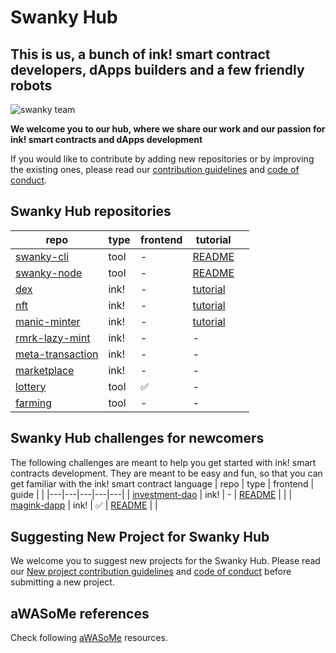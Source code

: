 # Swanky Hub <br/>

## This is us, a bunch of ink! smart contract developers, dApps builders and a few friendly robots

![swanky team](https://github.com/swanky-dapps/.github/blob/main/group_of_nerds_and_robots_swanky.png)

**We welcome you to our hub, where we share our work and our passion for ink! smart contracts and dApps development**

If you would like to contribute by adding new repositories or by improving the existing ones, please read our [contribution guidelines](../CONTRIBUTING.md) and [code of conduct](../CODE_OF_CONDUCT.md).

## Swanky Hub repositories

| repo  | type  | frontend  | tutorial  |   |
|---|---|---|---|---|
| [swanky-cli](https://github.com/swankyhub/swanky-cli)  | tool  | -  | [README](https://github.com/swankyhub/swanky-cli/blob/master/README.md)  |   |
| [swanky-node](https://github.com/swankyhub/swanky-node)  | tool  | -  | [README](https://github.com/swankyhub/swanky-node/blob/main/README.md)  |   |
| [dex]()   | ink!  | -  | [tutorial](https://docs.astar.network/docs/build/wasm/from-zero-to-ink-hero/dex/)  |   |
| [nft]()   | ink!  | -  | [tutorial](https://docs.astar.network/docs/build/wasm/from-zero-to-ink-hero/nft/)  |   |
| [manic-minter ]()  | ink!  | -  | [tutorial](https://docs.astar.network/docs/build/wasm/from-zero-to-ink-hero/manic-minter/)  |   |
| [rmrk-lazy-mint]()   | ink!  | -  | -  |   |
| [meta-transaction](https://github.com/swankyhub/meta-transaction)   | ink!  | -  | -  |   |
| [marketplace](https://github.com/swankyhub/marketplace)   | ink!  | -  | -  |   |
| [lottery](https://github.com/swankyhub/wasm-lottery)  | tool  | ✅  | -  |   |
| [farming](https://github.com/swankyhub/farming)  | tool  | -  | -  |   |


## Swanky Hub challenges for newcomers
The following challenges are meant to help you get started with ink! smart contracts development. They are meant to be easy and fun, so that you can get familiar with the ink! smart contract language
| repo  | type  | frontend  | guide  |   |
|---|---|---|---|---|
| [investment-dao](https://github.com/swankyhub/Investment-dao)  | ink!  | -  | [README](https://github.com/swankyhub/Investment-dao/blob/main/README.md)   |   |
| [magink-dapp](https://github.com/swankyhub/magink-dapp/)  | ink!  | ✅  | [README](https://github.com/swankyhub/magink-dapp/blob/master/README.md)  |   |


## Suggesting New Project for Swanky Hub
We welcome you to suggest new projects for the Swanky Hub. Please read our [New project contribution guidelines](../CONTRIBUTING.md#suggesting-new-project) and [code of conduct](../CODE_OF_CONDUCT.md) before submitting a new project.

## aWASoMe references
Check following [aWASoMe](https://github.com/AstarNetwork/aWASoMe) resources.